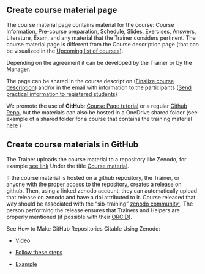 ## Create course material page  

The course material page contains material for the course: Course Information, Pre-course preparation, Schedule, Slides, Exercises, Answers, Literature, Exam, and any material that the Trainer considers pertinent. The course material page is different from the Course description page (that can be visualized in the [Upcoming list of courses](https://www.sib.swiss/training/upcoming-training-courses)).  

Depending on the agreement it can be developed by the Trainer or by the Manager.  

The page can be shared in the course description ([Finalize course description](course_coordination/course_description.md)) and/or in the email with information to the participants ([Send practical information to registered students](course_coordination/participants/send_info.md))  

We promote the use of **GitHub**: [Course Page tutorial](https://sib-swiss.github.io/gh-pages-training/) or a regular [Github Repo](https://github.com/sib-swiss/course_template), but the materials can also be hosted in a OneDrive shared folder (see example of a shared folder for a course that contains the training material [here](https://sibcloud-my.sharepoint.com/:f:/r/personal/patricia_palagi_sib_swiss/Documents/TrainingGroup-Shared/Courses/2024/20240422_SHINY/20240422_SHINY_Shared?csf=1&web=1&e=nNUlYj) )

## Create course materials in GitHub  

The Trainer uploads the course material to a repository like Zenodo, for example [see link](https://zenodo.org/communities/sib-training/?page=1&size=20) Under the title [Course material](../procedures/course_material.md).  

If the course material is hosted on a github repository, the Trainer, or anyone with the proper access to the repository, creates a release on github. Then, using a linked zenodo account, they can automatically upload that release on zenodo and have a doi attributed to it. Course released that way should be associated with the “sib-training” [zenodo community ](https://zenodo.org/communities/sib-training/). The person performing the release ensures that Trainers and Helpers are properly mentioned (if possible with their [ORCID](https://orcid.org/)).  

See How to Make GitHub Repositories Citable Using Zenodo:  

- [Video](https://www.youtube.com/watch?v=A9FGAU9S9Ow) 

- [Follow these steps](https://docs.github.com/en/repositories/archiving-a-github-repository/referencing-and-citing-content)

- [Example](https://www.lib.uiowa.edu/data/files/2022/10/Share_and_Preserve_Your_Code_20220728.pdf)

